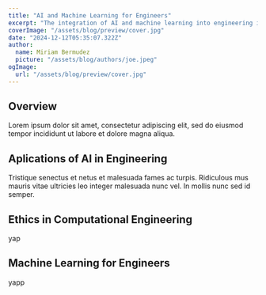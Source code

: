 ```yaml
---
title: "AI and Machine Learning for Engineers"
excerpt: "The integration of AI and machine learning into engineering is transforming the way problems are solved and designs are optimized. This sections explores the practical applications of AI across various engineering disciplines. "
coverImage: "/assets/blog/preview/cover.jpg"
date: "2024-12-12T05:35:07.322Z"
author:
  name: Miriam Bermudez
  picture: "/assets/blog/authors/joe.jpeg"
ogImage:
  url: "/assets/blog/preview/cover.jpg"
---
```


## Overview
Lorem ipsum dolor sit amet, consectetur adipiscing elit, sed do eiusmod tempor incididunt ut labore et dolore magna aliqua.


## Aplications of AI in Engineering

Tristique senectus et netus et malesuada fames ac turpis. Ridiculous mus mauris vitae ultricies leo integer malesuada nunc vel. In mollis nunc sed id semper. 

## Ethics in Computational Engineering 

yap

## Machine Learning for Engineers

yapp
